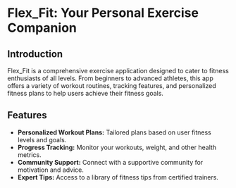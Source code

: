 # Flex_Fit: Your Personal Exercise Companion

## Introduction
Flex_Fit is a comprehensive exercise application designed to cater to fitness enthusiasts of all levels. From beginners to advanced athletes, this app offers a variety of workout routines, tracking features, and personalized fitness plans to help users achieve their fitness goals.

## Features
- **Personalized Workout Plans:** Tailored plans based on user fitness levels and goals.
- **Progress Tracking:** Monitor your workouts, weight, and other health metrics.
- **Community Support:** Connect with a supportive community for motivation and advice.
- **Expert Tips:** Access to a library of fitness tips from certified trainers.

